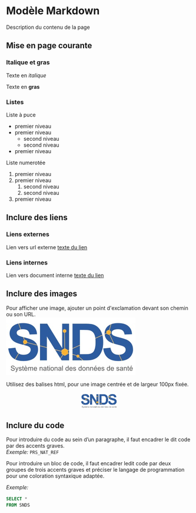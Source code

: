 # Modèle Markdown
<!-- SPDX-License-Identifier: MPL-2.0 -->

Description du contenu de la page

## Mise en page courante

### Italique et gras

Texte en *italique*

Texte en **gras**

### Listes

Liste à puce
- premier niveau
- premier niveau
    - second niveau
    - second niveau
- premier niveau

Liste numerotée
1. premier niveau
1. premier niveau
    1. second niveau
    1. second niveau
1. premier niveau

## Inclure des liens

### Liens externes 

Lien vers url externe
[texte du lien](http://example.com/)

### Liens internes

Lien vers document interne
[texte du lien](../../glossaire/GHM.md)

## Inclure des images

Pour afficher une image, ajouter un point d'exclamation devant son
chemin ou son URL.  
![texte alternatif de l'image](/files/images/logo/logoSNDS.jpg)

Utilisez des balises html, pour une image centrée et de largeur 100px fixée.
<p style="text-align:center;">
<img src="/files/images/logo/logoSNDS.jpg" width="100"/>
</p>

## Inclure du code
Pour introduire du code au sein d’un paragraphe, il faut encadrer le dit code par des accents graves.  
*Exemple:*  `PRS_NAT_REF` 

Pour introduire un bloc de code, il faut encadrer ledit code par deux groupes de trois accents graves et préciser le langage de programmation pour une coloration syntaxique adaptée.

*Exemple:* 
```sql
SELECT * 
FROM SNDS
```
